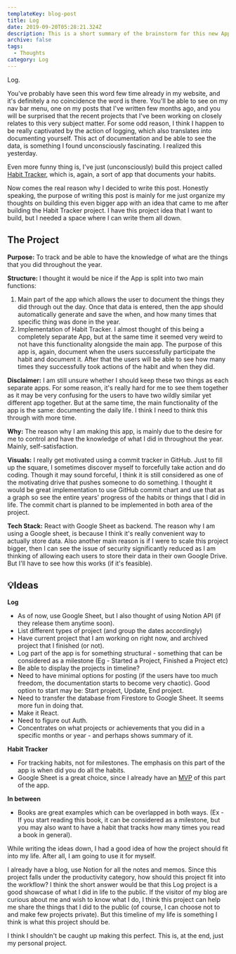 ```yaml
---
templateKey: blog-post
title: Log
date: 2019-09-20T05:28:21.324Z
description: This is a short summary of the brainstorm for this new App called 'Log'.
archive: false
tags:
  - Thoughts
category: Log
---
```

Log.

You've probably have seen this word few time already in my website, and it's definitely a no coincidence the word is there. You'll be able to see on my nav bar menu, one on my posts that I've written few months ago, and you will be surprised that the recent projects that I've been working on closely relates to this very subject matter. For some odd reason, I think I happen to be really captivated by the action of logging, which also translates into documenting yourself. This act of documentation and be able to see the data, is something I found unconsciously fascinating. I realized this yesterday.

Even more funny thing is, I've just (unconsciously) build this project called [Habit Tracker](https://github.com/withoutwax/Habit-Tracker), which is, again, a sort of app that documents your habits.

Now comes the real reason why I decided to write this post. Honestly speaking, the purpose of writing this post is mainly for me just organize my thoughts on building this even bigger app with an idea that came to me after building the Habit Tracker project. I have this project idea that I want to build, but I needed a space where I can write them all down.

## The Project

**Purpose:** To track and be able to have the knowledge of what are the things that you did throughout the year.

**Structure:** I thought it would be nice if the App is split into two main functions:

1. Main part of the app which allows the user to document the things they did through out the day. Once that data is entered, then the app should automatically generate and save the when, and how many times that specific thing was done in the year.
2. Implementation of Habit Tracker. I almost thought of this being a completely separate App, but at the same time it seemed very weird to not have this functionality alongside the main app. The purpose of this app is, again, document when the users successfully participate the habit and document it. After that the users will be able to see how many times they successfully took actions of the habit and when they did.

**Disclaimer:** I am still unsure whether I should keep these two things as each separate apps. For some reason, it's really hard for me to see them together as it may be very confusing for the users to have two wildly similar yet different app together. But at the same time, the main functionality of the app is the same: documenting the daily life. I think I need to think this through with more time.

**Why:** The reason why I am making this app, is mainly due to the desire for me to control and have the knowledge of what I did in throughout the year. Mainly, self-satisfaction. 

**Visuals:** I really get motivated using a commit tracker in GitHub. Just to fill up the square, I sometimes discover myself to forcefully take action and do coding. Though it may sound forceful, I think it is still considered as one of the motivating drive that pushes someone to do something. I thought it would be great implementation to use GitHub commit chart and use that as a graph so see the entire years' progress of the habits or things that I did in life. The commit chart is planned to be implemented in both area of the project.

**Tech Stack:** React with Google Sheet as backend. The reason why I am using a Google sheet, is because I think it's really convenient way to actually store data. Also another main reason is if I were to scale this project bigger, then I can see the issue of security significantly reduced as I am thinking of allowing each users to store their data in their own Google Drive. But I'll have to see how this works (if it's feasible).

## 💡Ideas 

**Log**

* As of now, use Google Sheet, but I also thought of using Notion API (if they release them anytime soon).
* List different types of project (and group the dates accordingly)
* Have current project that I am working on right now, and archived project that I finished (or not).
* Log part of the app is for something structural - something that can be considered as a milestone (Eg - Started a Project, Finished a Project etc)
* Be able to display the projects in timeline?
* Need to have minimal options for posting (if the users have too much freedom, the documentation starts to become very chaotic). Good option to start may be: Start project, Update, End project.
* Need to transfer the database from Firestore to Google Sheet. It seems more fun in doing that.
* Make it React.
* Need to figure out Auth.
* Concentrates on what projects or achievements that you did in a specific months or year - and perhaps shows summary of it.

**Habit Tracker**

* For tracking habits, not for milestones. The emphasis on this part of the app is when did you do all the habits.
* Google Sheet is a great choice, since I already have an [MVP](https://github.com/withoutwax/Habit-Tracker) of this part of the app.

**In between**

* Books are great examples which can be overlapped in both ways. (Ex - If you start reading this book, it can be considered as a milestone, but you may also want to have a habit that tracks how many times you read a book in general).

While writing the ideas down, I had a good idea of how the project should fit into my life. After all, I am going to use it for myself.

I already have a blog, use Notion for all the notes and memos. Since this project falls under the productivity category, how should this project fit into the workflow? I think the short answer would be that this Log project is a good showcase of what I did in life to the public. If the visitor of my blog are curious about me and wish to know what I do, I think this project can help me share the things that I did to the public (of course, I can choose not to and make few projects private). But this timeline of my life is something I think is what this project should be. 

I think I shouldn't be caught up making this perfect. This is, at the end, just my personal project.
